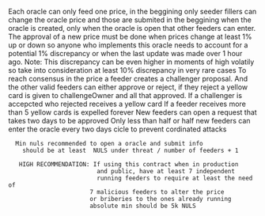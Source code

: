 Each oracle can only feed one price,    in the beggining only seeder fillers can  change the oracle price and those are submited in the beggining  when the oracle is created, only when the oracle is open that other feeders can enter.    The approval of a new price must be done when prices change at least 1% up or down so anyone who implements this oracle needs to account for a potential 1% discrepancy or when the last update was made over 1 hour ago.
    Note: This discrepancy can be even higher in moments of high volatily
             so take into consideration at least 10% discrepancy in very rare cases
   To reach consensus in the price a feeder creates a challenger proposal.
   And the other valid feeders can either approve or reject, if
     they reject a yellow card is given to challengeOwner and all
     that approved. If a challenger is accepcted who rejected receives
     a yellow card
     If a feeder receives more than 5 yellow cards is expelled forever
     New feeders can open a request that takes two days to be approved
   Only less than half or half new feeders can enter the oracle every two days cicle
        to prevent cordinated attacks
 
      Min nuls recommended to open a oracle and submit info
        should be at least  NULS under threat / number of feeders + 1
 
       HIGH RECOMMENDATION: If using this contract when in production
                             and public, have at least 7 independent
                             running feeders to require at least the need of
                           7 malicious feeders to alter the price
                           or briberies to the ones already running
                           absolute min should be 5k NULS

